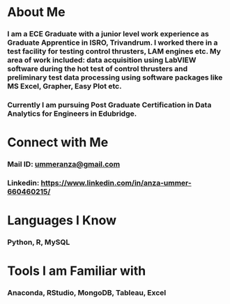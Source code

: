 # About Me
### I am a ECE Graduate with a junior level work experience as Graduate Apprentice in ISRO, Trivandrum. I worked there in a test facility for testing control thrusters, LAM engines etc. My area of work included: data acquisition using LabVIEW software during the hot test of control thrusters and preliminary test data processing using software packages like MS Excel, Grapher, Easy Plot etc.
### Currently I am pursuing Post Graduate Certification in Data Analytics for Engineers in Edubridge.
# Connect with Me
### Mail ID: ummeranza@gmail.com
### Linkedin: https://www.linkedin.com/in/anza-ummer-660460215/
# Languages I Know
### Python, R, MySQL
# Tools I am Familiar with
### Anaconda, RStudio, MongoDB, Tableau, Excel

<!---
AnzaGitHub/AnzaGitHub is a ✨ special ✨ repository because its `README.md` (this file) appears on your GitHub profile.
You can click the Preview link to take a look at your changes.
--->
